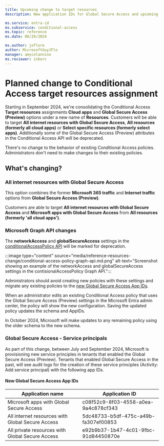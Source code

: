 ```yaml
---
title: Upcoming change to target resources
description: New application IDs for Global Secure Access and upcoming changes to the conditionalAccessPolicy API.

ms.service: entra-id
ms.subservice: conditional-access
ms.topic: reference
ms.date: 06/26/2024

ms.author: joflore
author: MicrosoftGuyJFlo
manager: amycolannino
ms.reviewer: inbarc
---
```

# Planned change to Conditional Access target resources assignment

Starting in September 2024, we're consolidating the Conditional Access **Target resources** assignments **Cloud apps** and **Global Secure Access (Preview)** options under a new name of **Resources**. Customers will be able to target **All internet resources with Global Secure Access**, **All resources (formerly all cloud apps)** or **Select specific resources (formerly select apps)**. Additionally some of the Global Secure Access (Preview) attributes in the Conditional Access API will be deprecated. 

There's no change to the behavior of existing Conditional Access policies. Administrators don't need to make changes to their existing policies.

## What's changing?

### All internet resources with Global Secure Access

This option combines the former **Microsoft 365 traffic** and **Internet traffic** options from **Global Secure Access (Preview)**. 

Customers are able to target **All internet resources with Global Secure Access** and **Microsoft apps with Global Secure Access** from **All resources (formerly 'all cloud apps')**.

### Microsoft Graph API changes

The **networkAccess** and **globalSecureAccess** settings in the [conditionalAccessPolicy API](/graph/api/conditionalaccessroot-post-policies) will be marked for deprecation. 

:::image type="content" source="media/reference-resources-change/conditional-access-policy-graph-api.md.png" alt-text="Screenshot showing an example of the networkAccess and globalSecureAccess settings in the contisionalAccessPolicy Graph API.":::

Administrators should avoid creating new policies with these settings and migrate any existing policies to the [new Global Secure Access App IDs](#new-global-secure-access-app-ids).

When an administrator edits an existing Conditional Access policy that uses the Global Secure Access (Preview) settings in the Microsoft Entra admin center, the policy will show the new configuration. Saving the updated policy updates the schema and AppIDs. 

In October 2024, Microsoft will make updates to any remaining policy using the older schema to the new schema.  

### Global Secure Access - Service principals

As part of this change, between July and September 2024, Microsoft is provisioning new service principles in tenants that enabled the Global Secure Access (Preview). Tenants that enabled Global Secure Access in the past, will see audit logs for the creation of these service principles (Activity: Add service principal) with the following app IDs. 

#### New Global Secure Access App IDs

| Application name | Application ID |
| --- | --- |
| Microsoft apps with Global Secure Access | c08f52c9-8f03-4558-a0ea-9a4c878cf343 |
| All internet resources with Global Secure Access | 5dc48733-b5df-475c-a49b-fa307ef00853 |
| All private resources with Global Secure Access | e92b9b37-1b47-4c01-9fbc-91d84450870e |
